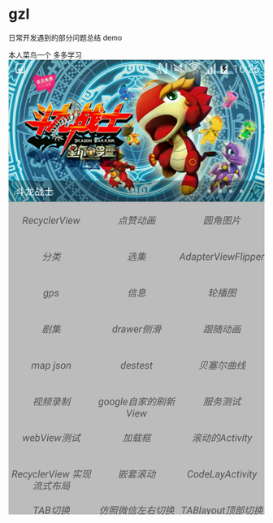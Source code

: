 # gzl
日常开发遇到的部分问题总结 demo

本人菜鸟一个 多多学习
![image](https://github.com/gzl003/gzl/blob/master/img/Screenshot.jpg)